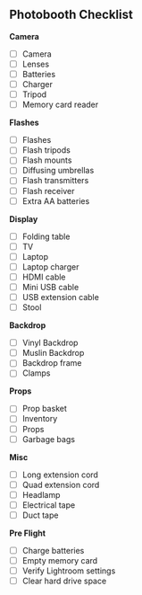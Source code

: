 Photobooth Checklist
---

**Camera**
- [ ] Camera
- [ ] Lenses
- [ ] Batteries
- [ ] Charger
- [ ] Tripod
- [ ] Memory card reader

**Flashes**
- [ ] Flashes
- [ ] Flash tripods
- [ ] Flash mounts
- [ ] Diffusing umbrellas
- [ ] Flash transmitters
- [ ] Flash receiver
- [ ] Extra AA batteries

**Display**
- [ ] Folding table
- [ ] TV
- [ ] Laptop
- [ ] Laptop charger
- [ ] HDMI cable
- [ ] Mini USB cable
- [ ] USB extension cable
- [ ] Stool

**Backdrop**
- [ ] Vinyl Backdrop
- [ ] Muslin Backdrop
- [ ] Backdrop frame
- [ ] Clamps

**Props**
- [ ] Prop basket
- [ ] Inventory
- [ ] Props
- [ ] Garbage bags

**Misc**
- [ ] Long extension cord
- [ ] Quad extension cord
- [ ] Headlamp
- [ ] Electrical tape
- [ ] Duct tape

**Pre Flight**
- [ ] Charge batteries
- [ ] Empty memory card
- [ ] Verify Lightroom settings
- [ ] Clear hard drive space
